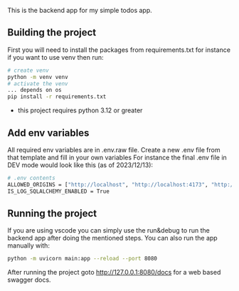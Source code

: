 This is the backend app for my simple todos app.

## Building the project
First you will need to install the packages from requirements.txt
for instance if you want to use venv then run:
```bash
# create venv
python -m venv venv
# activate the venv
... depends on os
pip install -r requirements.txt
```
* this project requires python 3.12 or greater

## Add env variables
All required env variables are in .env.raw file. Create a new .env file from that template and fill in your own variables
For instance the final .env file in DEV mode would look like this (as of 2023/12/13):
```bash
# .env contents
ALLOWED_ORIGINS = ["http://localhost", "http://localhost:4173", "http://localhost:5173", "http://localhost:5174"]
IS_LOG_SQLALCHEMY_ENABLED = True
```

## Running the project
If you are using vscode you can simply use the run&debug to run the backend app after doing the mentioned steps. 
You can also run the app manually with:
```bash
python -m uvicorn main:app --reload --port 8080
```
After running the project goto 
http://127.0.0.1:8080/docs 
for a web based swagger docs.